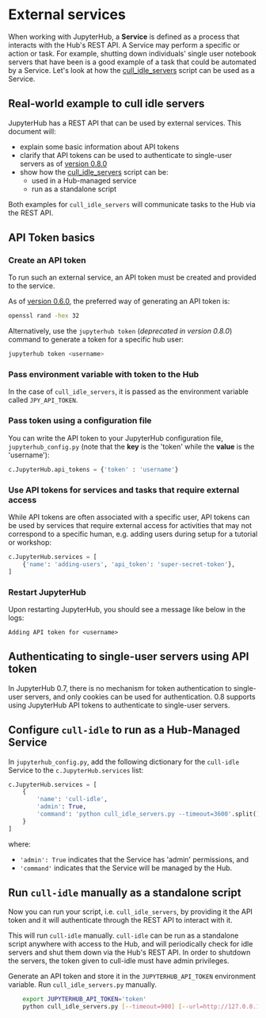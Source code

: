 # External services

When working with JupyterHub, a **Service** is defined as a process
that interacts with the Hub's REST API. A Service may perform a specific
or action or task. For example, shutting down individuals' single user
notebook servers that have been is a good example of a task that could
be automated by a Service. Let's look at how the [cull_idle_servers][]
script can be used as a Service.

## Real-world example to cull idle servers

JupyterHub has a REST API that can be used by external services. This
document will:

- explain some basic information about API tokens
- clarify that API tokens can be used to authenticate to
  single-user servers as of [version 0.8.0](./changelog.html)
- show how the [cull_idle_servers][] script can be:
    - used in a Hub-managed service
    - run as a standalone script

Both examples for `cull_idle_servers` will communicate tasks to the
Hub via the REST API.

## API Token basics

### Create an API token

To run such an external service, an API token must be created and
provided to the service.

As of [version 0.6.0](./changelog.html), the preferred way of
generating an API token is:

```bash
openssl rand -hex 32
```

Alternatively, use the `jupyterhub token` (*deprecated in version 0.8.0*)
command to generate a token for a specific hub user:

```bash
jupyterhub token <username>
```

### Pass environment variable with token to the Hub

In the case of `cull_idle_servers`, it is passed as the environment
variable called `JPY_API_TOKEN`.

### Pass token using a configuration file

You can write the API token to your JupyterHub
configuration file, `jupyterhub_config.py` (note that
the **key** is the 'token' while the **value** is the 'username'):

```python
c.JupyterHub.api_tokens = {'token' : 'username'}
```

### Use API tokens for services and tasks that require external access

While API tokens are often associated with a specific user, API tokens
can be used by services that require external access for activities
that may not correspond to a specific human, e.g. adding users during
setup for a tutorial or workshop:

```python
c.JupyterHub.services = [
    {'name': 'adding-users', 'api_token': 'super-secret-token'},
]
```

### Restart JupyterHub

Upon restarting JupyterHub, you should see a message like below in the
logs:

```
Adding API token for <username>
```

## Authenticating to single-user servers using API token

In JupyterHub 0.7, there is no mechanism for token authentication to
single-user servers, and only cookies can be used for authentication.
0.8 supports using JupyterHub API tokens to authenticate to single-user
servers.

## Configure `cull-idle` to run as a Hub-Managed Service

In `jupyterhub_config.py`, add the following dictionary for the
`cull-idle` Service to the `c.JupyterHub.services` list:

```python
c.JupyterHub.services = [
    {
        'name': 'cull-idle',
        'admin': True,
        'command': 'python cull_idle_servers.py --timeout=3600'.split(),
    }
]
```

where:

- `'admin': True` indicates that the Service has 'admin' permissions, and
- `'command'` indicates that the Service will be managed by the Hub.

## Run `cull-idle` manually as a standalone script

Now you can run your script, i.e. `cull_idle_servers`, by providing it
the API token and it will authenticate through the REST API to
interact with it.

This will run `cull-idle` manually. `cull-idle` can be run as a standalone
script anywhere with access to the Hub, and will periodically check for idle
servers and shut them down via the Hub's REST API. In order to shutdown the
servers, the token given to cull-idle must have admin privileges.

Generate an API token and store it in the `JUPYTERHUB_API_TOKEN` environment
variable. Run `cull_idle_servers.py` manually.

```bash
    export JUPYTERHUB_API_TOKEN='token'
    python cull_idle_servers.py [--timeout=900] [--url=http://127.0.0.1:8081/hub/api]
```



[cull_idle_servers]: https://github.com/jupyterhub/jupyterhub/blob/master/examples/cull-idle/cull_idle_servers.py